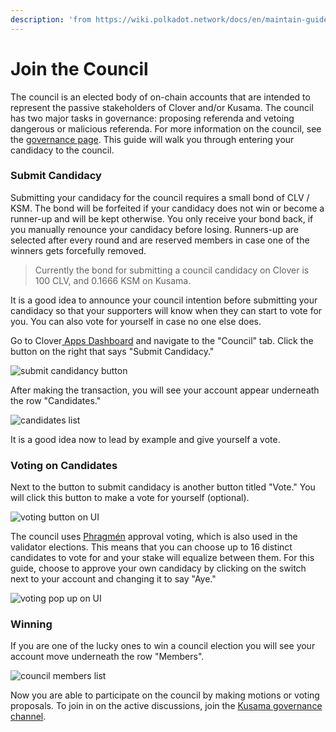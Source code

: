 ```yaml
---
description: 'from https://wiki.polkadot.network/docs/en/maintain-guides-how-to-join-council'
---
```


# Join the Council

The council is an elected body of on-chain accounts that are intended to represent the passive stakeholders of Clover and/or Kusama. The council has two major tasks in governance: proposing referenda and vetoing dangerous or malicious referenda. For more information on the council, see the [governance page](https://wiki.polkadot.network/docs/en/learn-governance#council). This guide will walk you through entering your candidacy to the council.

### Submit Candidacy

Submitting your candidacy for the council requires a small bond of CLV / KSM. The bond will be forfeited if your candidacy does not win or become a runner-up and will be kept otherwise. You only receive your bond back, if you manually renounce your candidacy before losing. Runners-up are selected after every round and are reserved members in case one of the winners gets forcefully removed.

> Currently the bond for submitting a council candidacy on Clover is 100 CLV, and 0.1666 KSM on Kusama.

It is a good idea to announce your council intention before submitting your candidacy so that your supporters will know when they can start to vote for you. You can also vote for yourself in case no one else does.

Go to Clover[ Apps Dashboard](https://polkadot.js.org/apps) and navigate to the "Council" tab. Click the button on the right that says "Submit Candidacy."

![submit candidancy button](https://wiki.polkadot.network/docs/assets/council/polkadotjs_submit_candidancy.png)

After making the transaction, you will see your account appear underneath the row "Candidates."

![candidates list](https://wiki.polkadot.network/docs/assets/council/polkadotjs_candidates.png)

It is a good idea now to lead by example and give yourself a vote.

### Voting on Candidates

Next to the button to submit candidacy is another button titled "Vote." You will click this button to make a vote for yourself \(optional\).

![voting button on UI](https://wiki.polkadot.network/docs/assets/council/polkadotjs_vote_button.png)

The council uses [Phragmén](https://wiki.polkadot.network/docs/en/learn-phragmen) approval voting, which is also used in the validator elections. This means that you can choose up to 16 distinct candidates to vote for and your stake will equalize between them. For this guide, choose to approve your own candidacy by clicking on the switch next to your account and changing it to say "Aye."

![voting pop up on UI](https://wiki.polkadot.network/docs/assets/council/polkadotjs_voting.png)

### Winning

If you are one of the lucky ones to win a council election you will see your account move underneath the row "Members".

![council members list](https://wiki.polkadot.network/docs/assets/council/polkadotjs_council_members.png)

Now you are able to participate on the council by making motions or voting proposals. To join in on the active discussions, join the [Kusama governance channel](https://matrix.to/#/!QXMnIJzxlnVrvRzhUA:matrix.parity.io?via=matrix.parity.io&via=matrix.org&via=web3.foundation).

